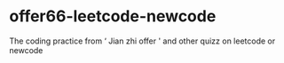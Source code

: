 # offer66-leetcode-newcode
The coding practice from ‘ Jian zhi offer ' and other quizz on leetcode or newcode
